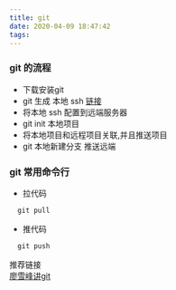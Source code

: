 ```yaml
---
title: git
date: 2020-04-09 18:47:42
tags:
---
```


### git 的流程
*  下载安装git
*  git 生成 本地 ssh [链接](https://wiki.jikexueyuan.com/project/git-tutorial/remote-repository.html)
* 将本地 ssh 配置到远端服务器
* git init 本地项目
* 将本地项目和远程项目关联,并且推送项目
* git 本地新建分支 推送远端

### git 常用命令行
* 拉代码
```js
  git pull
```
* 推代码
```js
  git push
```
推荐链接  
[廖雪峰讲git](https://wiki.jikexueyuan.com/project/git-tutorial/version-back.html)